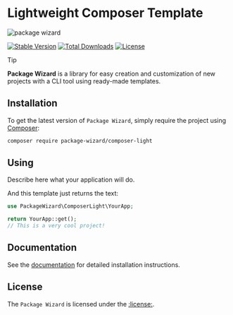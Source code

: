 # Lightweight Composer Template

![package wizard](https://preview.dragon-code.pro/the%20dragon%20code/package%20wizard.svg)

[![Stable Version][badge_stable]][link_packagist]
[![Total Downloads][badge_downloads]][link_packagist]
[![License][badge_license]][link_license]

> [!TIP]
>
> **Package Wizard** is a library for easy creation and customization of new projects with
> a CLI tool using ready-made templates.

## Installation

To get the latest version of `Package Wizard`, simply require the project using [Composer](https://getcomposer.org):

```bash
composer require package-wizard/composer-light
```

## Using

Describe here what your application will do.

And this template just returns the text:

```php
use PackageWizard\ComposerLight\YourApp;

return YourApp::get();
// This is a very cool project!
```

## Documentation

See the [documentation](https://package-wizard.com) for detailed installation instructions.

## License

The `Package Wizard` is licensed under the [:license:](:licensePath:).


[badge_downloads]:      https://img.shields.io/packagist/dt/package-wizard/composer-light.svg?style=flat-square

[badge_license]:        https://img.shields.io/packagist/l/package-wizard/composer-light.svg?style=flat-square

[badge_stable]:         https://img.shields.io/github/v/release/package-wizard/composer-light?label=stable&style=flat-square

[link_license]:         LICENSE

[link_packagist]:       https://packagist.org/packages/package-wizard/composer-light
